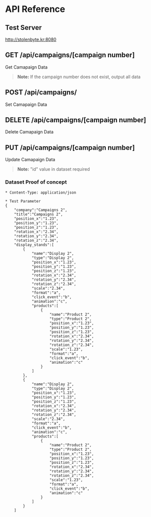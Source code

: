 # API Reference

## Test Server
http://stolenbyte.kr:8080

## GET /api/campaigns/[campaign number]

Get Camapaign Data
> **Note:** If the campaign number does not  exist, output all data

## POST /api/campaigns/

Set Camapaign Data

## DELETE /api/campaigns/[campaign number]

Delete Camapaign Data

## PUT /api/campaigns/[campaign number]

Update Camapaign Data
> **Note:** "id" value in dataset required

### Dataset Proof of concept
```
* Content-Type: application/json

* Test Parameter
{
    "company":"Campaigns 2",
    "title":"Campaigns 2",
    "position_x":"1.23",
    "position_y":"1.23",
    "position_z":"1.23",
    "rotation_x":"2.34",
    "rotation_y":"2.34",
    "rotation_z":"2.34",
    "display_stands":[
        {
            "name":"Display 2",
            "type":"Display 2",
            "position_x":"1.23",
            "position_y":"1.23",
            "position_z":"1.23",
            "rotation_x":"2.34",
            "rotation_y":"2.34",
            "rotation_z":"2.34",
            "scale":"2.34",
            "format":"a",
            "click_event":"b",
            "animation":"c",
            "products":[
                {
                    "name":"Product 2",
                    "type":"Product 2",
                    "position_x":"1.23",
                    "position_y":"1.23",
                    "position_z":"1.23",
                    "rotation_x":"2.34",
                    "rotation_y":"2.34",
                    "rotation_z":"2.34",
                    "scale":"1.23",
                    "format":"a",
                    "click_event":"b",
                    "animation":"c"
                }
            ]
        },
        {
            "name":"Display 2",
            "type":"Display 2",
            "position_x":"1.23",
            "position_y":"1.23",
            "position_z":"1.23",
            "rotation_x":"2.34",
            "rotation_y":"2.34",
            "rotation_z":"2.34",
            "scale":"2.34",
            "format":"a",
            "click_event":"b",
            "animation":"c",
            "products":[
                {
                    "name":"Product 2",
                    "type":"Product 2",
                    "position_x":"1.23",
                    "position_y":"1.23",
                    "position_z":"1.23",
                    "rotation_x":"2.34",
                    "rotation_y":"2.34",
                    "rotation_z":"2.34",
                    "scale":"1.23",
                    "format":"a",
                    "click_event":"b",
                    "animation":"c"
                }
            ]
        }
    ]

```
